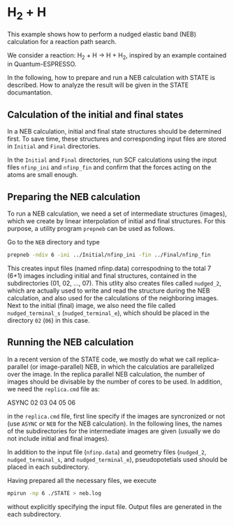 # H<sub>2</sub> + H

This example shows how to perform a nudged elastic band (NEB) calculation for a reaction path search.

We consider a reaction: H<sub>2</sub> + H &rarr; H + H<sub>2</sub>, inspired by an example contained in Quantum-ESPRESSO.

In the following, how to prepare and run a NEB calculation  with STATE is described. How to analyze the result will be given in the STATE documantation.

## Calculation of the initial and final states

In a NEB calculation, initial and final state structures should be determined first.
To save time, these structures and corresponding input files are stored in ``Initial`` and ``Final`` directories.

In the ``Initial`` and ``Final`` directories, run SCF calculations using the input files ``nfinp_ini`` and ``nfinp_fin`` and confirm that the forces acting on the atoms are small enough.


## Preparing the NEB calculation

To run a NEB calculation, we need a set of intermediate structures (images), which we create by linear interpolation of initial and final structures. For this purpose, a utility program ``prepneb`` can be used as follows.

Go to the ``NEB`` directory and type

```bash
prepneb -ndiv 6 -ini ../Initial/nfinp_ini -fin ../Final/nfinp_fin
```

This creates input files (named nfinp.data) correspodning to the total 7 (6+1) images including initial and final structures, contained in the subdirectories (01, 02, ..., 07). This utlity also creates files called ``nudged_2``, which are actually used to write and read the structure during the NEB calculation, and also used for the calculations of the neighboring images. Next to the initial (final) image, we also need the file called ``nudged_terminal_s`` (``nudged_terminal_e``), which should be placed in the directory ``02`` (``06``) in this case.

## Running the NEB calculation

In a recent version of the STATE code, we mostly do what we call replica-parallel (or image-parallel) NEB, in which the calculatios are parallelized over the image. In the replica parallel NEB calculation, the number of images should be divisable by the number of cores to be used.
In addition, we need the ``replica.cmd`` file as:

   ASYNC
   02
   03
   04
   05
   06

in the ``replica.cmd`` file, first line specify if the images are syncronized or not (use ``ASYNC`` or ``NEB`` for the NEB calculation).
In the following lines, the names of the subdirectories for the intermediate images are given (usually we do not include initial and final images).

In addition to the input file (``nfinp.data``) and geometry files (``nudged_2``, ``nudged_terminal_s``, and ``nudged_terminal_e``), pseudopotetials used should be placed in each subdirectory.

Having prepared all the necessary files, we execute

```bash
mpirun -np 6 ./STATE > neb.log
```

without explicitly specifying the input file. Output files are generated in the each subdirectory.
